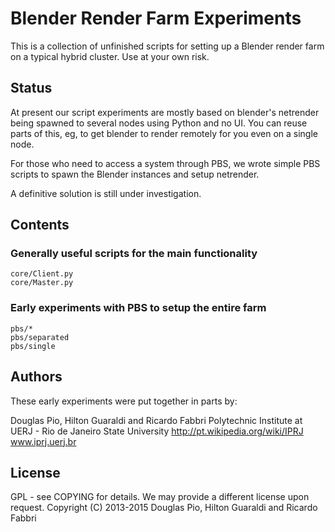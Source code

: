 # Blender Render Farm Experiments

This is a collection of unfinished scripts for setting up a Blender render farm
on a typical hybrid cluster. Use at your own risk. 

## Status

At present our script experiments are mostly based on blender's netrender
being spawned to several nodes using Python and no UI. You can reuse parts of
this, eg, to get blender to render remotely for you even on a single node.

For those who need to access a system through PBS, 
we wrote simple PBS scripts to spawn the Blender instances and setup netrender.

A definitive solution is still under investigation.

## Contents

### Generally useful scripts for the main functionality

    core/Client.py
    core/Master.py

### Early experiments with PBS to setup the entire farm

    pbs/*
    pbs/separated
    pbs/single


## Authors

These early experiments were put together in parts by:

Douglas Pio, Hilton Guaraldi and Ricardo Fabbri
Polytechnic Institute at UERJ - Rio de Janeiro State University
http://pt.wikipedia.org/wiki/IPRJ
www.iprj.uerj.br

## License

GPL - see COPYING for details. We may provide a different license upon request.
Copyright (C) 2013-2015 Douglas Pio, Hilton Guaraldi and Ricardo Fabbri
